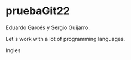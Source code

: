 # pruebaGit22
Eduardo Garcés y Sergio Guijarro.

Let´s work with a lot of programming languages.

Ingles
